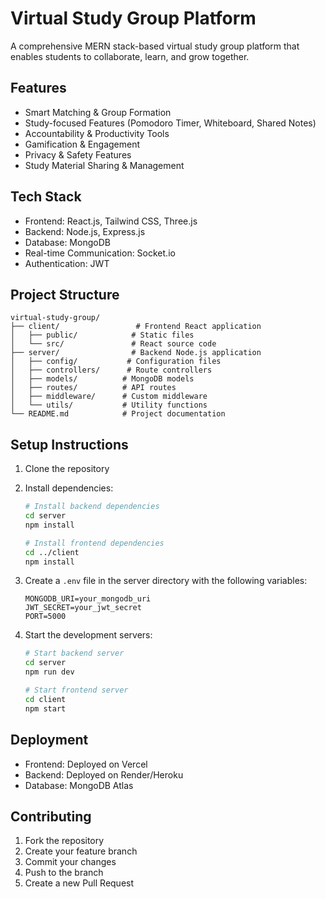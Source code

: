 # Virtual Study Group Platform

A comprehensive MERN stack-based virtual study group platform that enables students to collaborate, learn, and grow together.

## Features

- Smart Matching & Group Formation
- Study-focused Features (Pomodoro Timer, Whiteboard, Shared Notes)
- Accountability & Productivity Tools
- Gamification & Engagement
- Privacy & Safety Features
- Study Material Sharing & Management

## Tech Stack

- Frontend: React.js, Tailwind CSS, Three.js
- Backend: Node.js, Express.js
- Database: MongoDB
- Real-time Communication: Socket.io
- Authentication: JWT

## Project Structure

```
virtual-study-group/
├── client/                 # Frontend React application
│   ├── public/            # Static files
│   └── src/               # React source code
├── server/                # Backend Node.js application
│   ├── config/           # Configuration files
│   ├── controllers/      # Route controllers
│   ├── models/          # MongoDB models
│   ├── routes/          # API routes
│   ├── middleware/      # Custom middleware
│   └── utils/           # Utility functions
└── README.md            # Project documentation
```

## Setup Instructions

1. Clone the repository
2. Install dependencies:
   ```bash
   # Install backend dependencies
   cd server
   npm install

   # Install frontend dependencies
   cd ../client
   npm install
   ```

3. Create a `.env` file in the server directory with the following variables:
   ```
   MONGODB_URI=your_mongodb_uri
   JWT_SECRET=your_jwt_secret
   PORT=5000
   ```

4. Start the development servers:
   ```bash
   # Start backend server
   cd server
   npm run dev

   # Start frontend server
   cd client
   npm start
   ```

## Deployment

- Frontend: Deployed on Vercel
- Backend: Deployed on Render/Heroku
- Database: MongoDB Atlas

## Contributing

1. Fork the repository
2. Create your feature branch
3. Commit your changes
4. Push to the branch
5. Create a new Pull Request 